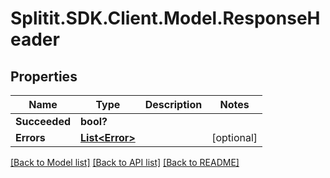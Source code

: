 # Splitit.SDK.Client.Model.ResponseHeader
## Properties

Name | Type | Description | Notes
------------ | ------------- | ------------- | -------------
**Succeeded** | **bool?** |  | 
**Errors** | [**List&lt;Error&gt;**](Error.md) |  | [optional] 

[[Back to Model list]](../README.md#documentation-for-models) [[Back to API list]](../README.md#documentation-for-api-endpoints) [[Back to README]](../README.md)

